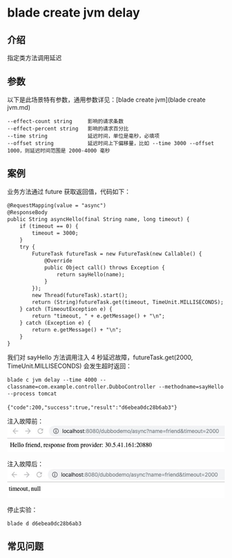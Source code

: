 # blade create jvm delay
## 介绍
指定类方法调用延迟

## 参数
以下是此场景特有参数，通用参数详见：[blade create jvm](blade create jvm.md)
```
--effect-count string     影响的请求条数
--effect-percent string   影响的请求百分比
--time string             延迟时间，单位是毫秒，必填项
--offset string           延迟时间上下偏移量，比如 --time 3000 --offset 1000，则延迟时间范围是 2000-4000 毫秒
```

## 案例
业务方法通过 future 获取返回值，代码如下：
```
@RequestMapping(value = "async")
@ResponseBody
public String asyncHello(final String name, long timeout) {
    if (timeout == 0) {
        timeout = 3000;
    }
    try {
        FutureTask futureTask = new FutureTask(new Callable() {
            @Override
            public Object call() throws Exception {
                return sayHello(name);
            }
        });
        new Thread(futureTask).start();
        return (String)futureTask.get(timeout, TimeUnit.MILLISECONDS);
    } catch (TimeoutException e) {
        return "timeout, " + e.getMessage() + "\n";
    } catch (Exception e) {
        return e.getMessage() + "\n";
    }
}
```
我们对 sayHello 方法调用注入 4 秒延迟故障，futureTask.get(2000, TimeUnit.MILLISECONDS)  会发生超时返回：
```
blade c jvm delay --time 4000 --classname=com.example.controller.DubboController --methodname=sayHello --process tomcat

{"code":200,"success":true,"result":"d6ebea0dc28b6ab3"}
```

注入故障前：
![](media/15758728083067/15758802870730.jpg)


注入故障后：
![](media/15758728083067/15758806204281.jpg)

停止实验：
```
blade d d6ebea0dc28b6ab3
```

## 常见问题